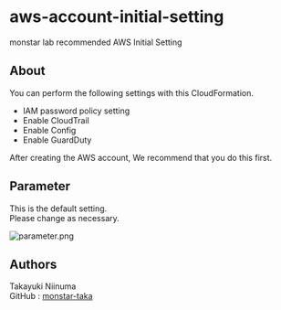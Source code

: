 # aws-account-initial-setting
monstar lab recommended AWS Initial Setting

## About
You can perform the following settings with this CloudFormation.

- IAM password policy setting
- Enable CloudTrail
- Enable Config
- Enable GuardDuty

After creating the AWS account, We recommend that you do this first.

## Parameter
This is the default setting.  
Please change as necessary.

![parameter.png](https://github.com/monstar-lab/aws-account-initial-setting/blob/master/images/parameter.png)

## Authors
Takayuki Niinuma  
GitHub : [monstar-taka](https://github.com/monstar-taka)
